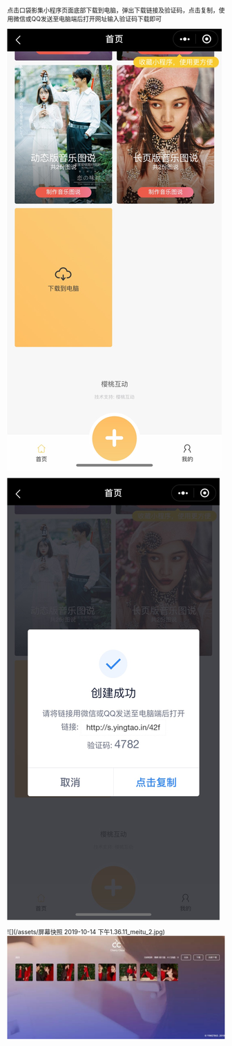 点击口袋影集小程序页面底部下载到电脑，弹出下载链接及验证码，点击复制，使用微信或QQ发送至电脑端后打开网址输入验证码下载即可

![](/assets/WechatIMG4258.jpeg)

![](/assets/WechatIMG4259.jpeg)

![](/assets/屏幕快照 2019-10-14 下午1.36.11_meitu_2.jpg)![](/assets/image.png)

